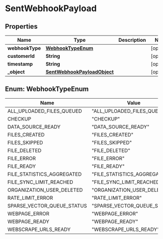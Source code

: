 

# SentWebhookPayload


## Properties

| Name | Type | Description | Notes |
|------------ | ------------- | ------------- | -------------|
|**webhookType** | [**WebhookTypeEnum**](#WebhookTypeEnum) |  |  [optional] |
|**customerId** | **String** |  |  [optional] |
|**timestamp** | **String** |  |  [optional] |
|**_object** | [**SentWebhookPayloadObject**](SentWebhookPayloadObject.md) |  |  [optional] |



## Enum: WebhookTypeEnum

| Name | Value |
|---- | -----|
| ALL_UPLOADED_FILES_QUEUED | &quot;ALL_UPLOADED_FILES_QUEUED&quot; |
| CHECKUP | &quot;CHECKUP&quot; |
| DATA_SOURCE_READY | &quot;DATA_SOURCE_READY&quot; |
| FILES_CREATED | &quot;FILES_CREATED&quot; |
| FILES_SKIPPED | &quot;FILES_SKIPPED&quot; |
| FILE_DELETED | &quot;FILE_DELETED&quot; |
| FILE_ERROR | &quot;FILE_ERROR&quot; |
| FILE_READY | &quot;FILE_READY&quot; |
| FILE_STATISTICS_AGGREGATED | &quot;FILE_STATISTICS_AGGREGATED&quot; |
| FILE_SYNC_LIMIT_REACHED | &quot;FILE_SYNC_LIMIT_REACHED&quot; |
| ORGANIZATION_USER_DELETED | &quot;ORGANIZATION_USER_DELETED&quot; |
| RATE_LIMIT_ERROR | &quot;RATE_LIMIT_ERROR&quot; |
| SPARSE_VECTOR_QUEUE_STATUS | &quot;SPARSE_VECTOR_QUEUE_STATUS&quot; |
| WEBPAGE_ERROR | &quot;WEBPAGE_ERROR&quot; |
| WEBPAGE_READY | &quot;WEBPAGE_READY&quot; |
| WEBSCRAPE_URLS_READY | &quot;WEBSCRAPE_URLS_READY&quot; |



